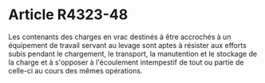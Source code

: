 # Article R4323-48

  
Les contenants des charges en vrac destinés à être accrochés à un équipement de travail servant au levage sont aptes à résister aux efforts subis pendant le chargement, le transport, la manutention et le stockage de la charge et à s'opposer à l'écoulement intempestif de tout ou partie de celle-ci au cours des mêmes opérations.